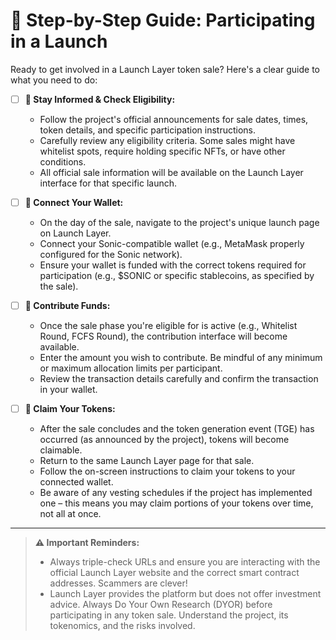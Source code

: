 # 📖 Step-by-Step Guide: Participating in a Launch

Ready to get involved in a Launch Layer token sale? Here's a clear guide to what you need to do:

<!-- Optional: Consider embedding a short video here demonstrating the wallet connection & contribution process. -->
<!-- Example: <iframe width="560" height="315" src="YOUR_VIDEO_EMBED_URL" frameborder="0" allowfullscreen></iframe> -->

- [ ] **📢 Stay Informed & Check Eligibility:**
    *   Follow the project's official announcements for sale dates, times, token details, and specific participation instructions.
    *   Carefully review any eligibility criteria. Some sales might have whitelist spots, require holding specific NFTs, or have other conditions.
    *   All official sale information will be available on the Launch Layer interface for that specific launch.

- [ ] **🔗 Connect Your Wallet:**
    *   On the day of the sale, navigate to the project's unique launch page on Launch Layer.
    *   Connect your Sonic-compatible wallet (e.g., MetaMask properly configured for the Sonic network).
    *   Ensure your wallet is funded with the correct tokens required for participation (e.g., $SONIC or specific stablecoins, as specified by the sale).

- [ ] **💸 Contribute Funds:**
    *   Once the sale phase you're eligible for is active (e.g., Whitelist Round, FCFS Round), the contribution interface will become available.
    *   Enter the amount you wish to contribute. Be mindful of any minimum or maximum allocation limits per participant.
    *   Review the transaction details carefully and confirm the transaction in your wallet.

- [ ] **🎉 Claim Your Tokens:**
    *   After the sale concludes and the token generation event (TGE) has occurred (as announced by the project), tokens will become claimable.
    *   Return to the same Launch Layer page for that sale.
    *   Follow the on-screen instructions to claim your tokens to your connected wallet.
    *   Be aware of any vesting schedules if the project has implemented one – this means you may claim portions of your tokens over time, not all at once.

---

> **⚠️ Important Reminders:**
> * Always triple-check URLs and ensure you are interacting with the official Launch Layer website and the correct smart contract addresses. Scammers are clever!
> * Launch Layer provides the platform but does not offer investment advice. Always Do Your Own Research (DYOR) before participating in any token sale. Understand the project, its tokenomics, and the risks involved. 